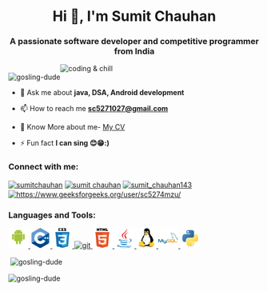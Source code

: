 <h1 align="center">Hi 👋, I'm Sumit Chauhan</h1>
<h3 align="center">A passionate software developer and competitive programmer from India</h3>
<img align="right"  alt = "coding & chill"  width ="400" src = "https://media1.tenor.com/m/Ug6cbVA1ZsMAAAAd/developer.gif">

<p align="left"> <img src="https://komarev.com/ghpvc/?username=gosling-dude&label=Profile%20views&color=0e75b6&style=flat" alt="gosling-dude" /> </p>

- 💬 Ask me about **java, DSA, Android development**

- 📫 How to reach me **sc5271027@gmail.com**

- 📄 Know More about me- [My CV](https://drive.google.com/file/d/1ZuWg2-om2AT0dNWsyS6qqsEcdabNNW9Y/view?usp=sharing)

- ⚡ Fun fact **I can sing 😊😁:)**

<h3 align="left">Connect with me:</h3>
<p align="left">
<a href="https://x.com/SumitCh48587631" target="blank"><img align="center" src="https://raw.githubusercontent.com/rahuldkjain/github-profile-readme-generator/master/src/images/icons/Social/twitter.svg" alt="sumitchauhan" height="30" width="40" /></a>
<a href="https://www.linkedin.com/in/sumit-chauhan-006399257/" target="blank"><img align="center" src="https://raw.githubusercontent.com/rahuldkjain/github-profile-readme-generator/master/src/images/icons/Social/linked-in-alt.svg" alt="sumit chauhan" height="30" width="40" /></a>
<a href="https://www.leetcode.com/sumit_chauhan143" target="blank"><img align="center" src="https://raw.githubusercontent.com/rahuldkjain/github-profile-readme-generator/master/src/images/icons/Social/leet-code.svg" alt="sumit_chauhan143" height="30" width="40" /></a>
<a href="https://auth.geeksforgeeks.org/user/https://www.geeksforgeeks.org/user/sc5274mzu/" target="blank"><img align="center" src="https://raw.githubusercontent.com/rahuldkjain/github-profile-readme-generator/master/src/images/icons/Social/geeks-for-geeks.svg" alt="https://www.geeksforgeeks.org/user/sc5274mzu/" height="30" width="40" /></a>
</p>

<h3 align="left">Languages and Tools:</h3>
<p align="left"> <a href="https://developer.android.com" target="_blank" rel="noreferrer"> <img src="https://raw.githubusercontent.com/devicons/devicon/master/icons/android/android-original-wordmark.svg" alt="android" width="40" height="40"/> </a> <a href="https://www.w3schools.com/cpp/" target="_blank" rel="noreferrer"> <img src="https://raw.githubusercontent.com/devicons/devicon/master/icons/cplusplus/cplusplus-original.svg" alt="cplusplus" width="40" height="40"/> </a> <a href="https://www.w3schools.com/css/" target="_blank" rel="noreferrer"> <img src="https://raw.githubusercontent.com/devicons/devicon/master/icons/css3/css3-original-wordmark.svg" alt="css3" width="40" height="40"/> </a> <a href="https://git-scm.com/" target="_blank" rel="noreferrer"> <img src="https://www.vectorlogo.zone/logos/git-scm/git-scm-icon.svg" alt="git" width="40" height="40"/> </a> <a href="https://www.w3.org/html/" target="_blank" rel="noreferrer"> <img src="https://raw.githubusercontent.com/devicons/devicon/master/icons/html5/html5-original-wordmark.svg" alt="html5" width="40" height="40"/> </a> <a href="https://www.java.com" target="_blank" rel="noreferrer"> <img src="https://raw.githubusercontent.com/devicons/devicon/master/icons/java/java-original.svg" alt="java" width="40" height="40"/> </a> <a href="https://www.linux.org/" target="_blank" rel="noreferrer"> <img src="https://raw.githubusercontent.com/devicons/devicon/master/icons/linux/linux-original.svg" alt="linux" width="40" height="40"/> </a> <a href="https://www.mysql.com/" target="_blank" rel="noreferrer"> <img src="https://raw.githubusercontent.com/devicons/devicon/master/icons/mysql/mysql-original-wordmark.svg" alt="mysql" width="40" height="40"/> </a> <a href="https://www.python.org" target="_blank" rel="noreferrer"> <img src="https://raw.githubusercontent.com/devicons/devicon/master/icons/python/python-original.svg" alt="python" width="40" height="40"/> </a> </p>

<p>&nbsp;<img align="center" src="https://github-readme-stats.vercel.app/api?username=gosling-dude&show_icons=true&locale=en" alt="gosling-dude" /></p>

<p><img align="center" src="https://github-readme-streak-stats.herokuapp.com/?user=gosling-dude&" alt="gosling-dude" /></p>
